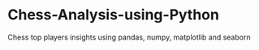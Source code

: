 # Chess-Analysis-using-Python
Chess top players insights using pandas, numpy, matplotlib and seaborn
